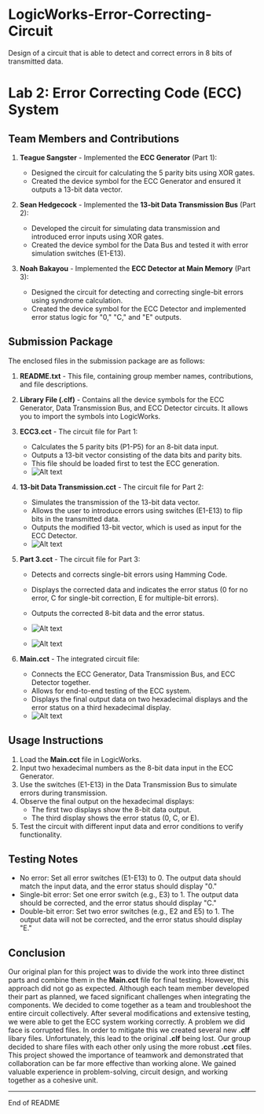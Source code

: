# LogicWorks-Error-Correcting-Circuit
Design of a circuit that is able to detect and correct errors in 8 bits of transmitted data.
# Lab 2: Error Correcting Code (ECC) System
## Team Members and Contributions
1. **Teague Sangster** - Implemented the **ECC Generator** (Part 1):
   - Designed the circuit for calculating the 5 parity bits using XOR gates.
   - Created the device symbol for the ECC Generator and ensured it outputs a 13-bit data vector.

2. **Sean Hedgecock** - Implemented the **13-bit Data Transmission Bus** (Part 2):
   - Developed the circuit for simulating data transmission and introduced error inputs using XOR gates.
   - Created the device symbol for the Data Bus and tested it with error simulation switches (E1-E13).

3. **Noah Bakayou** - Implemented the **ECC Detector at Main Memory** (Part 3):
   - Designed the circuit for detecting and correcting single-bit errors using syndrome calculation.
   - Created the device symbol for the ECC Detector and implemented error status logic for "0," "C," and "E" outputs.

## Submission Package
The enclosed files in the submission package are as follows:

1. **README.txt** - This file, containing group member names, contributions, and file descriptions.

2. **Library File (.clf)** - Contains all the device symbols for the ECC Generator, Data Transmission Bus, and ECC Detector circuits. It allows you to import the symbols into LogicWorks.

3. **ECC3.cct** - The circuit file for Part 1:
   - Calculates the 5 parity bits (P1-P5) for an 8-bit data input.
   - Outputs a 13-bit vector consisting of the data bits and parity bits.
   - This file should be loaded first to test the ECC generation.
   - ![Alt text](ECC3.png?raw=true "Optional Title")

4. **13-bit Data Transmission.cct** - The circuit file for Part 2:
   - Simulates the transmission of the 13-bit data vector.
   - Allows the user to introduce errors using switches (E1-E13) to flip bits in the transmitted data.
   - Outputs the modified 13-bit vector, which is used as input for the ECC Detector.
   - ![Alt text](13-bit%20Data%20Transmission.png?raw=true "Optional Title") 

5. **Part 3.cct** - The circuit file for Part 3:
   - Detects and corrects single-bit errors using Hamming Code.
   - Displays the corrected data and indicates the error status (0 for no error, C for single-bit correction, E for multiple-bit errors).
   - Outputs the corrected 8-bit data and the error status.
   - ![Alt text](Decoder.png?raw=true "Optional Title")
     
   - ![Alt text](Main%20Memory.png?raw=true "Optional Title") 

6. **Main.cct** - The integrated circuit file:
   - Connects the ECC Generator, Data Transmission Bus, and ECC Detector together.
   - Allows for end-to-end testing of the ECC system.
   - Displays the final output data on two hexadecimal displays and the error status on a third hexadecimal display.
   - ![Alt text](Main%20Circuit.png?raw=true "Optional Title")

## Usage Instructions
1. Load the **Main.cct** file in LogicWorks.
2. Input two hexadecimal numbers as the 8-bit data input in the ECC Generator.
3. Use the switches (E1-E13) in the Data Transmission Bus to simulate errors during transmission.
4. Observe the final output on the hexadecimal displays:
   - The first two displays show the 8-bit data output.
   - The third display shows the error status (0, C, or E).
5. Test the circuit with different input data and error conditions to verify functionality.

## Testing Notes
- No error: Set all error switches (E1-E13) to 0. The output data should match the input data, and the error status should display "0."
- Single-bit error: Set one error switch (e.g., E3) to 1. The output data should be corrected, and the error status should display "C."
- Double-bit error: Set two error switches (e.g., E2 and E5) to 1. The output data will not be corrected, and the error status should display "E."

## Conclusion
  Our original plan for this project was to divide the work into three distinct parts and combine them in the **Main.cct** file for final testing. However, this approach did not go as expected. Although each team member developed their part as planned, we faced significant challenges when integrating the components. We decided to come together as a team and troubleshoot the entire circuit collectively. After several modifications and extensive testing, we were able to get the ECC system working correctly. A problem we did face is corrupted files. In order to mitigate this we created several new **.clf** libary files. Unfortunately, this lead to the original **.clf** being lost. Our group decided to share files with each other only using the more robust **.cct** files. This project showed the importance of teamwork and demonstrated that collaboration can be far more effective than working alone. We gained valuable experience in problem-solving, circuit design, and working together as a cohesive unit.
  
---

End of README
